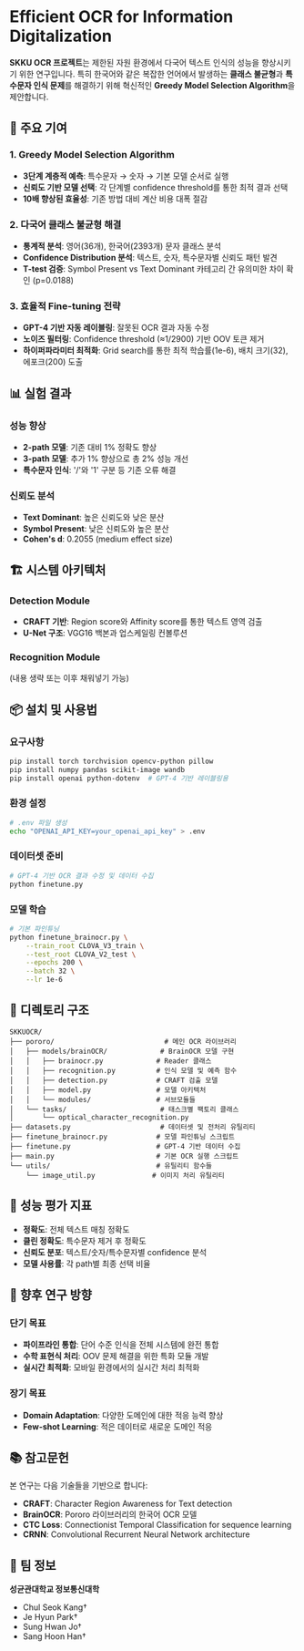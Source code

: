 # Efficient OCR for Information Digitalization

**SKKU OCR 프로젝트**는 제한된 자원 환경에서 다국어 텍스트 인식의 성능을 향상시키기 위한 연구입니다. 특히 한국어와 같은 복잡한 언어에서 발생하는 **클래스 불균형**과 **특수문자 인식 문제**를 해결하기 위해 혁신적인 **Greedy Model Selection Algorithm**을 제안합니다.

## 🎯 주요 기여

### 1. Greedy Model Selection Algorithm
- **3단계 계층적 예측**: 특수문자 → 숫자 → 기본 모델 순서로 실행  
- **신뢰도 기반 모델 선택**: 각 단계별 confidence threshold를 통한 최적 결과 선택  
- **10배 향상된 효율성**: 기존 방법 대비 계산 비용 대폭 절감  

### 2. 다국어 클래스 불균형 해결
- **통계적 분석**: 영어(36개), 한국어(2393개) 문자 클래스 분석  
- **Confidence Distribution 분석**: 텍스트, 숫자, 특수문자별 신뢰도 패턴 발견  
- **T-test 검증**: Symbol Present vs Text Dominant 카테고리 간 유의미한 차이 확인 (p=0.0188)  

### 3. 효율적 Fine-tuning 전략
- **GPT-4 기반 자동 레이블링**: 잘못된 OCR 결과 자동 수정  
- **노이즈 필터링**: Confidence threshold (≈1/2900) 기반 OOV 토큰 제거  
- **하이퍼파라미터 최적화**: Grid search를 통한 최적 학습률(1e-6), 배치 크기(32), 에포크(200) 도출  

## 📊 실험 결과

### 성능 향상
- **2-path 모델**: 기존 대비 1% 정확도 향상  
- **3-path 모델**: 추가 1% 향상으로 총 2% 성능 개선  
- **특수문자 인식**: '/'와 '1' 구분 등 기존 오류 해결  

### 신뢰도 분석
- **Text Dominant**: 높은 신뢰도와 낮은 분산  
- **Symbol Present**: 낮은 신뢰도와 높은 분산  
- **Cohen's d**: 0.2055 (medium effect size)  

## 🏗️ 시스템 아키텍처

### Detection Module
- **CRAFT 기반**: Region score와 Affinity score를 통한 텍스트 영역 검출  
- **U-Net 구조**: VGG16 백본과 업스케일링 컨볼루션  

### Recognition Module
(내용 생략 또는 이후 채워넣기 가능)

## 📦 설치 및 사용법

### 요구사항
```bash
pip install torch torchvision opencv-python pillow
pip install numpy pandas scikit-image wandb
pip install openai python-dotenv  # GPT-4 기반 레이블링용
```

### 환경 설정
```bash
# .env 파일 생성
echo "OPENAI_API_KEY=your_openai_api_key" > .env
```

### 데이터셋 준비
```bash
# GPT-4 기반 OCR 결과 수정 및 데이터 수집
python finetune.py
```

### 모델 학습
```bash
# 기본 파인튜닝
python finetune_brainocr.py \
    --train_root CLOVA_V3_train \
    --test_root CLOVA_V2_test \
    --epochs 200 \
    --batch 32 \
    --lr 1e-6
```

## 📂 디렉토리 구조
```
SKKUOCR/
├── pororo/                           # 메인 OCR 라이브러리
│   ├── models/brainOCR/             # BrainOCR 모델 구현
│   │   ├── brainocr.py             # Reader 클래스
│   │   ├── recognition.py          # 인식 모델 및 예측 함수
│   │   ├── detection.py            # CRAFT 검출 모델
│   │   ├── model.py                # 모델 아키텍처
│   │   └── modules/                # 서브모듈들
│   └── tasks/                       # 태스크별 팩토리 클래스
│       └── optical_character_recognition.py
├── datasets.py                      # 데이터셋 및 전처리 유틸리티
├── finetune_brainocr.py            # 모델 파인튜닝 스크립트
├── finetune.py                     # GPT-4 기반 데이터 수집
├── main.py                         # 기본 OCR 실행 스크립트
└── utils/                          # 유틸리티 함수들
    └── image_util.py              # 이미지 처리 유틸리티
```

## 📏 성능 평가 지표
- **정확도**: 전체 텍스트 매칭 정확도  
- **클린 정확도**: 특수문자 제거 후 정확도  
- **신뢰도 분포**: 텍스트/숫자/특수문자별 confidence 분석  
- **모델 사용률**: 각 path별 최종 선택 비율  

## 🎯 향후 연구 방향

### 단기 목표
- **파이프라인 통합**: 단어 수준 인식을 전체 시스템에 완전 통합  
- **수학 표현식 처리**: OOV 문제 해결을 위한 특화 모듈 개발  
- **실시간 최적화**: 모바일 환경에서의 실시간 처리 최적화  

### 장기 목표
- **Domain Adaptation**: 다양한 도메인에 대한 적응 능력 향상  
- **Few-shot Learning**: 적은 데이터로 새로운 도메인 적응  

## 📚 참고문헌
본 연구는 다음 기술들을 기반으로 합니다:
- **CRAFT**: Character Region Awareness for Text detection  
- **BrainOCR**: Pororo 라이브러리의 한국어 OCR 모델  
- **CTC Loss**: Connectionist Temporal Classification for sequence learning  
- **CRNN**: Convolutional Recurrent Neural Network architecture  

## 👥 팀 정보
**성균관대학교 정보통신대학**
- Chul Seok Kang†  
- Je Hyun Park†  
- Sung Hwan Jo†  
- Sang Hoon Han†
